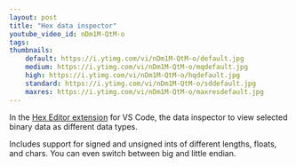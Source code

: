 ```yaml
---
layout: post
title: "Hex data inspector"
youtube_video_id: nDm1M-QtM-o
tags: 
thumbnails:
    default: https://i.ytimg.com/vi/nDm1M-QtM-o/default.jpg
    medium: https://i.ytimg.com/vi/nDm1M-QtM-o/mqdefault.jpg
    high: https://i.ytimg.com/vi/nDm1M-QtM-o/hqdefault.jpg
    standard: https://i.ytimg.com/vi/nDm1M-QtM-o/sddefault.jpg
    maxres: https://i.ytimg.com/vi/nDm1M-QtM-o/maxresdefault.jpg
---
```


In the [Hex Editor extension](https://marketplace.visualstudio.com/items?itemName=ms-vscode.hexeditor) for VS Code, the data inspector to view selected binary data as different data types.

Includes support for signed and unsigned ints of different lengths, floats, and chars. You can even switch between big and little endian.

